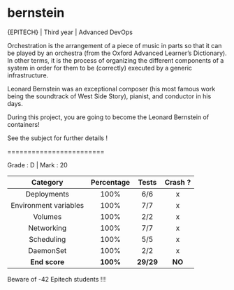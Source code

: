 # bernstein
{EPITECH} | Third year | Advanced DevOps

Orchestration is the arrangement of a piece of music in parts so that it can be played by an orchestra (from the Oxford Advanced Learner’s Dictionary).
In other terms, it is the process of organizing the different components of a system in order for them to be (correctly) executed by a generic infrastructure.

Leonard Bernstein was an exceptional composer (his most famous work being the soundtrack of West Side Story), pianist, and conductor in his days.

During this project, you are going to become the Leonard Bernstein of containers!

See the subject for further details !

========================

Grade : D | Mark : 20

|              Category             | Percentage |   Tests   | Crash ? |
|:---------------------------------:|:----------:|:---------:|:-------:|
| Deployments                       | 100%       | 6/6       | x       |
| Environment variables             | 100%       | 7/7       | x       |
| Volumes                           | 100%       | 2/2       | x       |
| Networking                        | 100%       | 7/7       | x       |
| Scheduling                        | 100%       | 5/5       | x       |
| DaemonSet                         | 100%       | 2/2       | x       |
| **End score**                     | **100%**   | **29/29** | **NO**  |

Beware of -42 Epitech students !!!
